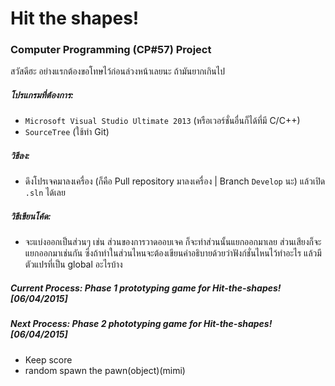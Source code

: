 # Hit the shapes!
### Computer Programming (CP#57) Project

สวัสดีฮะ อย่างแรกต้องขอโทษไว้ก่อนล่วงหน้าเลยนะ ถ้ามันยากเกินไป

##### โปรแกรมที่ต้องการ:
- `Microsoft Visual Studio Ultimate 2013` (หรือเวอร์ชั่นอื่นก็ได้ที่มี C/C++)
- `SourceTree` (ใช้ทำ Git)

##### วิธีลง:
- ดึงโปรเจคมาลงเครื่อง (ก็คือ Pull repository มาลงเครื่อง | Branch `Develop` นะ) แล้วเปิด `.sln` ได้เลย

##### วิธีเขียนโค้ด:
- จะแบ่งออกเป็นส่วนๆ เช่น ส่วนของการวาดออบเจค ก็จะทำส่วนนั้นแยกออกมาเลย ส่วนเสียงก็จะแยกออกมาเช่นกัน ซึ่งถ้าทำในส่วนไหนจะต้องเขียนคำอธิบายด้วยว่าฟังก์ชั่นไหนไว้ทำอะไร แล้วมีตัวแปรที่เป็น global อะไรบ้าง

##### Current Process: Phase 1 prototyping game for Hit-the-shapes! [06/04/2015]
##### Next Process: Phase 2 phototyping game for Hit-the-shapes! [06/04/2015]
- Keep score
- random spawn the pawn(object)(mimi)
